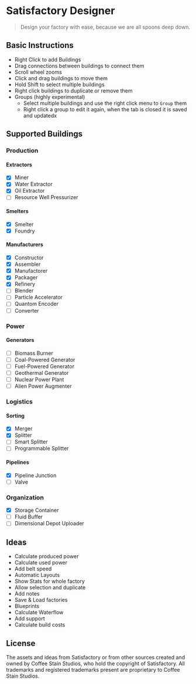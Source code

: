 # Satisfactory Designer

> Design your factory with ease, because we are all spoons deep down.

## Basic Instructions

- Right Click to add Buildings
- Drag connections between buildings to connect them
- Scroll wheel zooms
- Click and drag buildings to move them
- Hold Shift to select multiple buildings
- Right click buildings to duplicate or remove them
- Groups (highly experimental)
  - Select multiple buildings and use the right click menu to `Group` them
  - Right click a group to edit it again, when the tab is closed it is saved and updatedx


## Supported Buildings

### Production
#### Extractors
  - [x] Miner
  - [x] Water Extractor
  - [x] Oil Extractor
  - [ ] Resource Well Pressurizer

#### Smelters
- [x] Smelter
- [x] Foundry

#### Manufacturers
- [x] Constructor
- [x] Assembler
- [x] Manufactorer
- [x] Packager
- [x] Refinery
- [ ] Blender
- [ ] Particle Accelerator
- [ ] Quantom Encoder
- [ ] Converter

### Power
#### Generators
- [ ] Biomass Burner
- [ ] Coal-Powered Generator
- [ ] Fuel-Powered Generator
- [ ] Geothermal Generator
- [ ] Nuclear Power Plant
- [ ] Alien Power Augmenter

### Logistics

#### Sorting
- [x] Merger
- [x] Splitter
- [ ] Smart Splitter
- [ ] Programmable Splitter

#### Pipelines
- [x] Pipeline Junction
- [ ] Valve

### Organization
- [x] Storage Container
- [ ] Fluid Buffer
- [ ] Dimensional Depot Uploader

## Ideas

- Calculate produced power
- Calculate used power
- Add belt speed
- Automatic Layouts
- Show Stats for whole factory
- Allow selection and duplicate
- Add notes
- Save & Load factories
- Blueprints
- Calculate Waterflow
- Add support
- Calculate build costs


## License

The assets and ideas from Satisfactory or from other sources created and owned by Coffee Stain Studios, who hold the copyright of Satisfactory. All trademarks and registered trademarks present are proprietary to Coffee Stain Studios.

